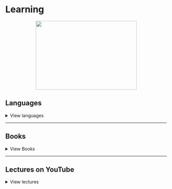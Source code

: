 # Learning

<p align="center">
  <img src="https://cdn1.savepice.ru/uploads/2020/7/29/997cbb6969f9300285a01f8b9c61e991-full.jpg" width="315" height="215"/>
</p>

## Languages

<details>
    <summary>View languages</summary>

- [ ] [Bash](/Bash)
- [ ] [C#](/C%23)
- [ ] [C++](/C++)
- [ ] [NASM](/NASM)
- [ ] [Python](/Python)
- [ ] [SQL](/SQL)
- [ ] [Swift](/Swift)
- [ ] [TeX](/TeX)

    </details>

---

## Books

<details>
  <summary>View Books</summary>

### Grokking series

  <details>
    <summary>View Details</summary>

- [ ] [Grokking Artificial Intelligence Algorithms](https://www.manning.com/books/grokking-artificial-intelligence-algorithms?a_aid=gaia&a_bid=6a1b836a)
- [ ] [Grokking Algorithms](https://www.manning.com/books/grokking-algorithms)
- [ ] [Grokking Machine Learning](https://www.manning.com/books/grokking-machine-learning?query=Grokking)
- [ ] [Grokking Deep Learning](https://www.manning.com/books/grokking-deep-learning?query=Grokking)
  
    </details>

---

### Programming language

 <details>
    <summary>View Languages</summary>

#### Python 

   <details>
          <summary>View Books</summary>

- [ ] PEP 8 - руководство по написанию кода на Python
- [ ] Программирование на Python, том 1, 4-е издание. Марк Лутц
- [ ] Чистый питон
- [ ] Программируем на Python (Майкл Доусон)
- [ ] Serious-Python
- [ ] Прикладной анализ текстовых данных на Python
- [ ] A Byte of Python (Russian)

    </details>

#### C/C++

   <details>
          <summary>View Books</summary>

- [ ] C A Software Engineering Approach 3rd Edition
- [ ] Системное программирование на языке Си
- [ ] C++ для инженерных и научных расчетов (Питер Готтшлинг)

    </details>

#### Assembly

   <details>
        <summary>View Books</summary>

- [ ]  Ассемблер – это просто. Учимся программировать, 2011 г. (Калашников О.)
- [ ]  Программирование на ассемблере на платформе x86-64, 2011 г. (Аблязов Р.)
- [ ] [Программирование на языке ассемблера NASM для ОС Unix, 2011 г.](http://www.stolyarov.info/books/pdf/nasm_unix.pdf)
- [ ] [Ассемблер в Linux для программистов C](https://ru.wikibooks.org/wiki/Ассемблер_в_Linux_для_программистов_C)
- [ ] [Ассемблер для чайников](http://av-assembler.ru/asm/afd/assembler-for-dummy.htm)


    </details>

  </details> 

---

### Tasks and puzzles

  <details>
        <summary>View Tasks</summary>

- [ ] [1000 задач по программированию](http://k504.khai.edu/attachments/article/762/Zadachnik_Abramyan.pdf)
- [ ]  Классические головоломки мартин гарднер
- [ ] [Программирование: теоремы и задачи](https://hal.archives-ouvertes.fr/hal-01480636/document)
- [ ]  Комбинаторные задачи: Олимпиады по программированию (Ю.В.Корженевич)
- [ ]  Сборник задач по теории алгоритмов

    </details>

---

### Mathematics

  <details>
        <summary>View math books</summary>

- [ ] [Линейная алгебра для чайников](http://alik-abdulin.com/matrixes/matrixes.html#opred)
- [ ] [Алгоритмы. Просто как дважды два](https://1lib.eu/book/2881801/bdf9dc?regionChanged=&redirect=537745)
- [ ]  Курсы Математического анализа, 3 тома (Л.Д. Кудрявцев)
  - [ ] Том 1.
  - [ ] Том 2.
  - [ ] Том 3.
- [ ] [50 идей о которых нужно знать.Математика](https://www.labirint.ru/books/435729/)
- [ ] [Живая математика](https://math.ru/lib/book/djvu/perelman/alive_math.djvu)
- [ ] Конкретная математика. Математические основы информатики (Дональд Кнут, Рональд Л. Грэхем, Орен Паташник)
- [ ] Удовольствие от x (Стивен Строгац)
- [ ] Красота в квадрате (Алекс Беллос)
- [ ] Что такое математика? (Р. Курант, Г.Роббинс)
- [ ] Алгербра и начала анализа (М.И. Башмаков)
- [ ] Теория вероятностей и математичнская статистика (В.И.Турчин)
- [ ] Математические трюки для быстрого счёта (Ингве Фогт)

    </details>

---

### Linux 

  <details>
        <summary>View Linux books</summary>

- [ ] [Ядро Linux. Описание процесса разработки (м)](https://codernet.ru/books/linux/yadro_linux_opisanie_processa_razrabotki/)
- [ ]  Внутреннее устройство Linux
- [ ]  Командная строка Linux (полное руководство)

    </details>

---

### Science

  <details>
    <summary>View Science books</summary>

- [ ] Электроника для начинающих, Аливерти П., 2018
- [ ] Радиоэлектроника для чайников
- [ ] Майкл Файер: Абсолютный минимум. Как квантовая теория объясняет наш мир
- [ ] Вечность. В поисках окончательной теории времени
- [ ] Квантовая механика теоретический минимум
- [x] Теоретический минимум по Computer Science
- [ ] Structure  and  Interpretationof  Computer  Programs (Harold Abelson,Gerald Jay Sussman,Julie Sussman)
- [ ] Компьютерные науки.Базовый курс
- [ ] Теоретический минимум по  Big Data
- [x] Самое главное...Электронная почта (А.Орлов)
- [ ] IBM PS/2 Справочник пользователя (Гилберт Хелд)
- [ ] Сверстай диплом красиво: LaTeX за три дня (Столяров А.)
- [ ] Оформление программного кода. Методическое пособие (Столяров А.)
- [ ] Программирование: введение в профессию (Столяров А.)
  - [ ] Том 1: азы программирования (2016)
  - [ ] Том 2: низкоуровневое программирования (2016)
  - [ ] Том 3: системы и сети (2017)
  - [ ] Том 4: парадигмы (2020)
- [ ] Все про TeX (Дональд Э. Кнут)
- [ ] Компьютерная типография (Дональд Э. Кнут)
- [ ] Сети предприяти на основе Windows NT (М.Стерн, Г.Монти, В.Бэчманн)
- [ ] Работа с Big Data в облаках (Александр Сенько)
- [ ] Код: тайный язык информатики (Чарльз Петцольд)
- [ ] Модельное мышление (Скотт Пейдж)

    </details>

---


### Other

  <details>
      <summary>View other books</summary>

- [x] Великий дух (Перси Биш Шелли)
- [x] Английский язык. 14 текстов о США
- [ ] Спящий бог. 018 секс, блокчейн и новый мир
- [ ] Нейромант. Трилогия "Киберпространство" (Уильям Гибсон)
- [ ] Мартин Иден (Джек Лондон)
- [ ] Бесконечная шутка (Уоллес Д.Ф.)
- [ ] Sword of Truth
  - [x] Wizard's First Rule
  - [x] Wizard's Second Rule  or Stone of Tears
  - [ ] Wizard's Third  Rule or Blood of the Fold
  - [ ] Wizard's Fourth Rule or Temple of the Winds
  - [ ] Wizard's Fifth Rule or Soul of the Fire
  - [ ] Wizard's Sixth Rule or Faith of the Fallen
  - [ ] Wizard's Seventh Rule or Pillars of Creation
  - [ ] Wizard's Eighth Rule or Naked Empire
  - [ ] Wizard's Ninth Rule or Chainfire
  - [ ] Wizard's Tenth Rule or Phantom
  - [ ] Wizard's Last Rule or Confessor

      </details>

  </details>

---

## Lectures on YouTube

<details>
  <summary>View lectures</summary>

- [Тимофей Хирьянов](https://www.youtube.com/user/tkhirianov)
- [Minsk Python Meetup](https://www.youtube.com/user/pythonMinsk)
- [Лекторий ФПМИ](https://www.youtube.com/channel/UCdxesVp6Fs7wLpnp1XKkvZg)
- [Станет проще](https://www.youtube.com/playlist?list=PLFg1XD1ytVo01rGekO4dg4fiQiIyqDHWh)
- [Заметки Ардуинщика](https://www.youtube.com/channel/UC4axiS76D784-ofoTdo5zOA/featured)
- [Маткульт-привет! :: Алексей Савватеев и Ко](https://www.youtube.com/channel/UCWk8OxsylgmZ_VgY7jC9pjQ)
- [Pingvinus](https://www.youtube.com/channel/UCnxk5BzZxRN7y3a1IqHhVlA/featured)
- [Computer Science Center](https://www.youtube.com/c/CompscicenterRu/featured)
- [Лекториум](https://www.youtube.com/user/OpenLektorium/featured)
- [Igor Krylov](https://www.youtube.com/c/IgorKrylov/featured)
- [Deep Learning School](https://www.youtube.com/c/DeepLearningSchool/featured)

    </details>
